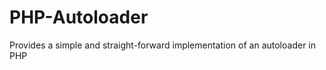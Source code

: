 PHP-Autoloader
==============

Provides a simple and straight-forward implementation of an autoloader in PHP

